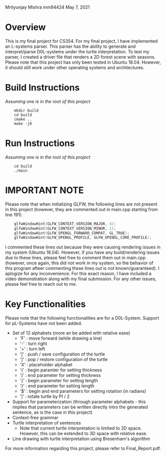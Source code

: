 Mrityunjay Mishra
mm94424
May 7, 2021

# Overview

This is my final project for CS354. For my final project, I have implemented an
L-systems parser. This parser has the ability to generate and interpret/parse
D0L-systems under the turtle interpretation. To test my parser, I created a driver
file that renders a 2D forest scene with seasons. Please note that this project has
only been tested in Ubuntu 18.04. However, it should still work under other
operating systems and architectures. 

# Build Instructions 
_Assuming one is in the root of this project_

```
    mkdir build
    cd build
    cmake ..
    make -j8
```

# Run Instructions
_Assuming one is in the root of this project_

```
    cd build
    ./main
```

# IMPORTANT NOTE

Please note that when initializing GLFW, the following lines are not present
in this project (however, they are commented out in main.cpp starting from 
line 191).

```c++
    glfwWindowHint(GLFW_CONTEXT_VERSION_MAJOR, 4);
    glfwWindowHint(GLFW_CONTEXT_VERSION_MINOR, 1);
    glfwWindowHint(GLFW_OPENGL_FORWARD_COMPAT, GL_TRUE);
    glfwWindowHint(GLFW_OPENGL_PROFILE, GLFW_OPENGL_CORE_PROFILE);
```

I commented these lines out because they were causing rendering issues in my system
(Ubuntu 18.04). However, if you have any build/rendering issues due to these lines, 
please feel free to comment them out in main.cpp (however, once again, this did not
work in my system, so the behavior of this program afteer commenting these lines out 
is not known/guaranteed). I aplogize for any inconvenience. For this exact reason, I 
have included a video demonstration along with my final submission. For any other 
issues, please feel free to reach out to me. 

# Key Functionalities

Please note that the following functionalities are for a D0L-System. Support for 
pL-Systems have not been added.

* Set of 12 alphabets (more an be added with relative ease)
    * 'F' : move forward (while drawing a line)
    * '-' : turn right
    * '+' : turn left
    * '[' : push / save configuration of the turtle
    * ']' : pop / restore configuration of the turtle
    * 'X' : placeholder alphabet
    * '(' : begin paramter for setting thickness
    * ')' : end parameter for setting thickness
    * '{' : begin parameter for setting length
    * '}' : end parameter for setting length
    * '$' : begin and end parameters for setting rotation (in radians)
    * '|' : rotate turtle by PI / 2
* Support for parameterization (through parameter alphabets - this implies that parameters can be written directly intro the generated sentence, as is the case in this project)
* Context-free grammar
* Turtle interpretation of sentences
    * Note that current turtle interpretation is limited to 2D space. However, this can be extended to 3D space with relative ease. 
* Line drawing with turtle interpretation using Bresenham's algorithm

For more information regarding this project, please refer to Final_Report.pdf.
